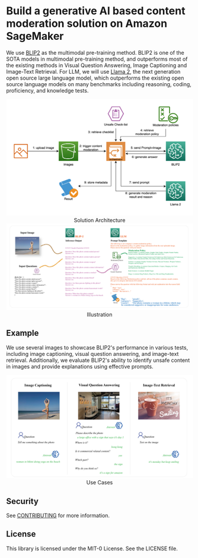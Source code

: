 # Build a generative AI based content moderation solution on Amazon SageMaker

We use [BLIP2](https://arxiv.org/abs/2301.12597) as the multimodal pre-training method. BLIP2 is one of the SOTA models in multimodal pre-training method, and outperforms most of the existing methods in Visual Question Answering, Image Captioning and Image-Text Retrieval. For LLM, we will use [Llama 2](https://ai.meta.com/llama/), the next generation open source large language model, which outperforms the existing open source language models on many benchmarks including reasoning, coding, proficiency, and knowledge tests.
<div align="center">
    <img width=600 src="images/architecture.png" /><figcaption>Solution Architecture</figcaption>
</div>



<div align="center">
    <img width=600 src="images/illustrationCM.png" /><figcaption>Illustration</figcaption>
</div>


## Example

We use several images to showcase BLIP2's performance in various tests, including image captioning, visual question answering, and image-text retrieval. Additionally, we evaluate BLIP2's ability to identify unsafe content in images and provide explanations using effective prompts.


<div align="center">
    <img width=600 src="images/usecaseBLIP.png" /><figcaption>Use Cases</figcaption>
</div>



## Security

See [CONTRIBUTING](CONTRIBUTING.md#security-issue-notifications) for more information.

## License

This library is licensed under the MIT-0 License. See the LICENSE file.

    